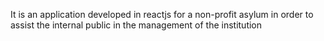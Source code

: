 It is an application developed in reactjs for a non-profit asylum in order to assist the internal public in the management of the institution
